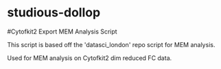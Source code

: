 # studious-dollop
#Cytofkit2 Export MEM Analysis Script

This script is based off the 'datasci_london' repo script for MEM analysis.

Used for MEM analysis on Cytofkit2 dim reduced FC data.

